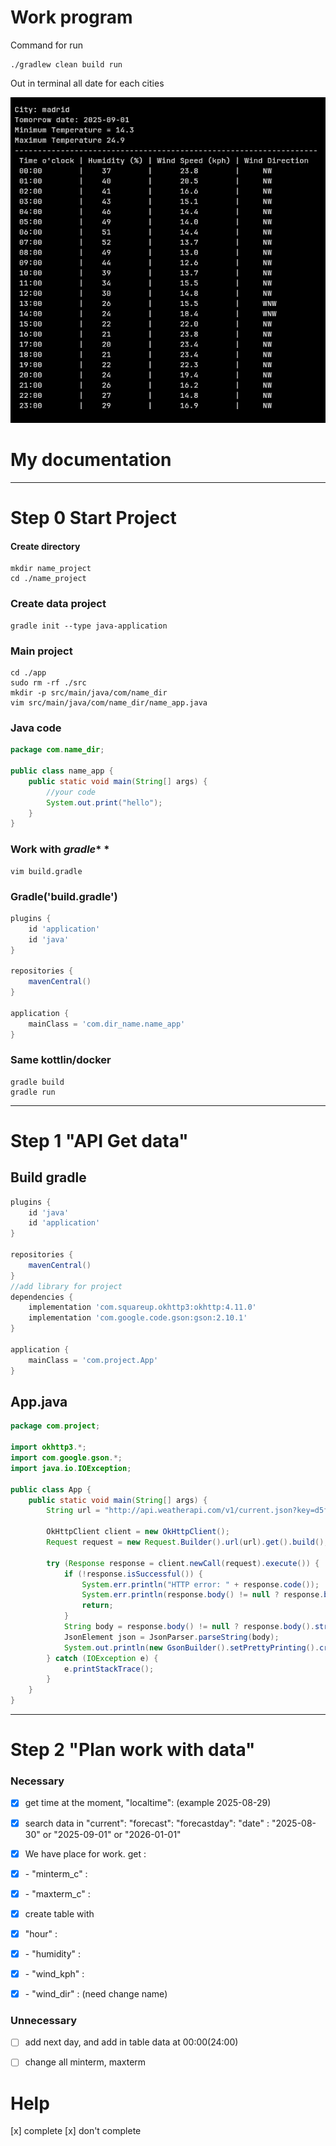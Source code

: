 # Work program

Command for run
```
./gradlew clean build run 
```
Out in terminal all date for each cities

![img.png](photomd/img.png)
# My documentation
---
# Step 0 Start Project
#### Create directory

```
mkdir name_project
cd ./name_project
```

### Create data project

```
gradle init --type java-application
```

### Main project

```
cd ./app
sudo rm -rf ./src
mkdir -p src/main/java/com/name_dir
vim src/main/java/com/name_dir/name_app.java
```

### Java code

```java
package com.name_dir;

public class name_app {
    public static void main(String[] args) {
        //your code
        System.out.print("hello");
    }
}
```

### Work with ***gradle**** *

```
vim build.gradle
```

### Gradle('build.gradle')

```gradle
plugins {
    id 'application'
    id 'java'
}

repositories {
    mavenCentral()
}

application {
    mainClass = 'com.dir_name.name_app'
}
```

### Same kottlin/docker

```
gradle build
gradle run
```
---
# Step 1 "API Get data"

## Build gradle

```gradle
plugins {
    id 'java'
    id 'application'
}

repositories {
    mavenCentral()
}
//add library for project
dependencies {
    implementation 'com.squareup.okhttp3:okhttp:4.11.0'
    implementation 'com.google.code.gson:gson:2.10.1'
}

application {
    mainClass = 'com.project.App'
}
```

## App.java

```java
package com.project;

import okhttp3.*;
import com.google.gson.*;
import java.io.IOException;

public class App {
    public static void main(String[] args) {
        String url = "http://api.weatherapi.com/v1/current.json?key=d5f374864b0249659a6124128252608&q=London&aqi=no";

        OkHttpClient client = new OkHttpClient();
        Request request = new Request.Builder().url(url).get().build();

        try (Response response = client.newCall(request).execute()) {
            if (!response.isSuccessful()) {
                System.err.println("HTTP error: " + response.code());
                System.err.println(response.body() != null ? response.body().string() : "no body");
                return;
            }
            String body = response.body() != null ? response.body().string() : "{}";
            JsonElement json = JsonParser.parseString(body);
            System.out.println(new GsonBuilder().setPrettyPrinting().create().toJson(json));
        } catch (IOException e) {
            e.printStackTrace();
        }
    }
}
```

---
# Step 2 "Plan work with data"

### Necessary
- [x] get time at the moment, "localtime": (example 2025-08-29)

- [x] search data in "current": "forecast": "forecastday": "date" : "2025-08-30" or "2025-09-01" or "2026-01-01"

- [x] We have place for work. get :

- [x] \- "minterm\_c" :

- [x] \- "maxterm\_c" :

- [x] create table with

- [x] "hour" :

- [x] \- "humidity" :

- [x] \- "wind\_kph" :

- [x] \- "wind\_dir" : (need change name)

### Unnecessary

- [ ] add next day, and add in table data at 00:00(24:00)

- [ ] change all minterm, maxterm


# Help
[x] complete
[x] don't complete